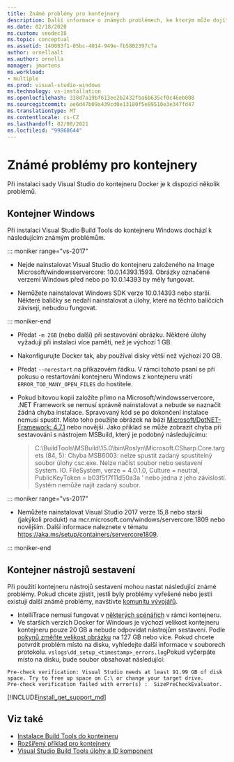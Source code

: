 ```yaml
---
title: Známé problémy pro kontejnery
description: Další informace o známých problémech, ke kterým může dojít při instalaci Visual Studio Build Tools do kontejneru Windows.
ms.date: 02/18/2020
ms.custom: seodec18
ms.topic: conceptual
ms.assetid: 140083f1-05bc-4014-949e-fb5802397c7a
author: ornellaalt
ms.author: ornella
manager: jmartens
ms.workload:
- multiple
ms.prod: visual-studio-windows
ms.technology: vs-installation
ms.openlocfilehash: 338d7a19bf613ee2b2432fba6b635cf0c46eb008
ms.sourcegitcommit: ae6d47b09a439cd0e13180f5e89510e3e347fd47
ms.translationtype: MT
ms.contentlocale: cs-CZ
ms.lasthandoff: 02/08/2021
ms.locfileid: "99868644"
---
```

# <a name="known-issues-for-containers"></a>Známé problémy pro kontejnery

Při instalaci sady Visual Studio do kontejneru Docker je k dispozici několik problémů.

## <a name="windows-container"></a>Kontejner Windows

Při instalaci Visual Studio Build Tools do kontejneru Windows dochází k následujícím známým problémům.

::: moniker range="vs-2017"

* Nejde nainstalovat Visual Studio do kontejneru založeného na Image Microsoft/windowsservercore: 10.0.14393.1593. Obrázky označené verzemi Windows před nebo po 10.0.14393 by měly fungovat.

* Nemůžete nainstalovat Windows SDK verze 10.0.14393 nebo starší. Některé balíčky se nedaří nainstalovat a úlohy, které na těchto balíčcích závisejí, nebudou fungovat.

::: moniker-end

* Předat `-m 2GB` (nebo další) při sestavování obrázku. Některé úlohy vyžadují při instalaci více paměti, než je výchozí 1 GB.
* Nakonfigurujte Docker tak, aby používal disky větší než výchozí 20 GB.
* Předat `--norestart` na příkazovém řádku. V rámci tohoto psaní se při pokusu o restartování kontejneru Windows z kontejneru vrátí `ERROR_TOO_MANY_OPEN_FILES` do hostitele.
* Pokud bitovou kopii založíte přímo na Microsoft/windowsservercore, .NET Framework se nemusí správně nainstalovat a nebude se naznačit žádná chyba instalace. Spravovaný kód se po dokončení instalace nemusí spustit. Místo toho použijte obrázek na bázi [Microsoft/DotNET-Framework: 4.7.1](https://hub.docker.com/r/microsoft/dotnet-framework) nebo novější. Jako příklad se může zobrazit chyba při sestavování s nástrojem MSBuild, který je podobný následujícímu:

  > C:\BuildTools\MSBuild\15.0\bin\Roslyn\Microsoft.CSharp.Core.targets (84, 5): Chyba MSB6003: nelze spustit zadaný spustitelný soubor úlohy csc.exe. Nelze načíst soubor nebo sestavení System. IO. FileSystem, verze = 4.0.1.0, Culture = neutral, PublicKeyToken = b03f5f7f11d50a3a ' nebo jedna z jeho závislostí. Systém nemůže najít zadaný soubor.

::: moniker range="vs-2017"

* Nemůžete nainstalovat Visual Studio 2017 verze 15,8 nebo starší (jakýkoli produkt) na mcr.microsoft.com/windows/servercore:1809 nebo novějším. Další informace naleznete v tématu https://aka.ms/setup/containers/servercore1809.

::: moniker-end

## <a name="build-tools-container"></a>Kontejner nástrojů sestavení

Při použití kontejneru nástrojů sestavení mohou nastat následující známé problémy. Pokud chcete zjistit, jestli byly problémy vyřešené nebo jestli existují další známé problémy, navštivte [komunitu vývojářů](https://aka.ms/feedback/suggest?space=8).

* IntelliTrace nemusí fungovat v [některých scénářích](https://github.com/Microsoft/vstest/issues/940) v rámci kontejneru.
* Ve starších verzích Docker for Windows je výchozí velikost kontejneru kontejneru pouze 20 GB a nebude odpovídat nástrojům sestavení. Podle [pokynů změňte velikost obrázku](/virtualization/windowscontainers/manage-containers/container-storage#storage-limits) na 127 GB nebo více.
Pokud chcete potvrdit problém místo na disku, vyhledejte další informace v souborech protokolu. `vslogs\dd_setup_<timestamp>_errors.log`Pokud vyčerpáte místo na disku, bude soubor obsahovat následující: 
```
Pre-check verification: Visual Studio needs at least 91.99 GB of disk space. Try to free up space on C:\ or change your target drive.
Pre-check verification failed with error(s) :  SizePreCheckEvaluator.
```
[!INCLUDE[install_get_support_md](includes/install_get_support_md.md)]

## <a name="see-also"></a>Viz také

* [Instalace Build Tools do kontejneru](build-tools-container.md)
* [Rozšířený příklad pro kontejnery](advanced-build-tools-container.md)
* [Visual Studio Build Tools úlohy a ID komponent](workload-component-id-vs-build-tools.md)
